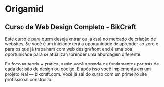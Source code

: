 # Origamid
## Curso de Web Design Completo - BikCraft

Este curso é para quem deseja entrar ou já está no mercado de criação de websites. Se você é um iniciante terá a oportunidade de aprender do zero e para os que já trabalham com web design/front end é uma boa oportunidade para se atualizar/aprender uma abordagem diferente.

Eu foco na teoria + prática, assim você aprende os fundamentos por trás de cada decisão de design ou código. E após isso você implementa em um projeto real — bikcraft.com. Você já sai do curso com um primeiro site profissional construído.
